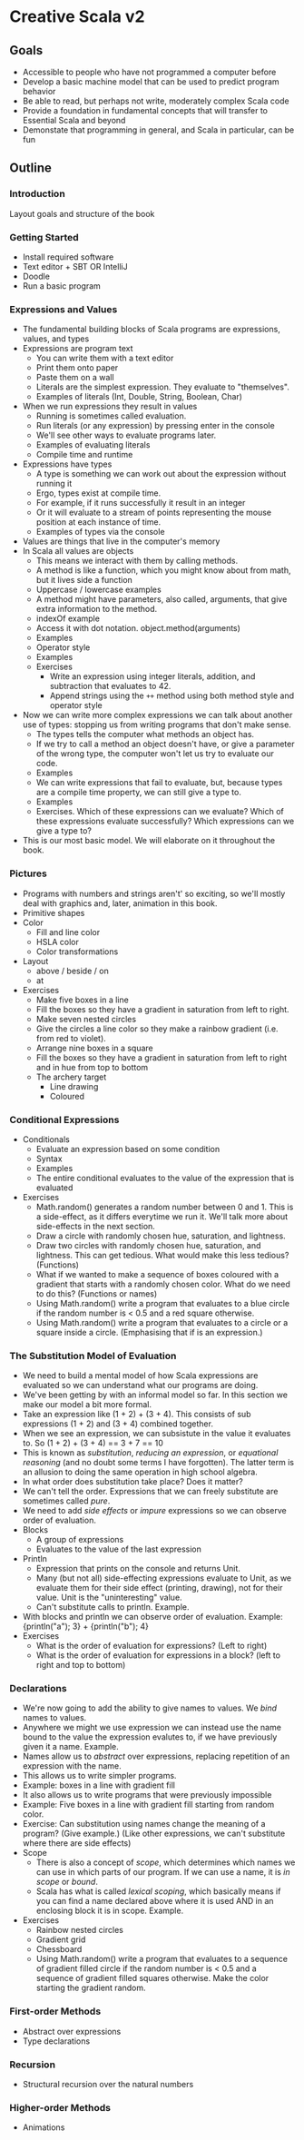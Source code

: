 # Creative Scala v2
## Goals
  * Accessible to people who have not programmed a computer before
  * Develop a basic machine model that can be used to predict program behavior
  * Be able to read, but perhaps not write, moderately complex Scala code
  * Provide a foundation in fundamental concepts that will transfer to Essential Scala and beyond
  * Demonstate that programming in general, and Scala in particular, can be fun

## Outline

### Introduction
  Layout goals and structure of the book

### Getting Started
  * Install required software
  * Text editor + SBT OR IntelliJ
  * Doodle
  * Run a basic program

### Expressions and Values
  * The fundamental building blocks of Scala programs are expressions, values, and types
  * Expressions are program text
    * You can write them with a text editor
    * Print them onto paper
    * Paste them on a wall
    * Literals are the simplest expression. They evaluate to "themselves".
    * Examples of literals (Int, Double, String, Boolean, Char)
  * When we run expressions they result in values
    * Running is sometimes called evaluation.
    * Run literals (or any expression) by pressing enter in the console
    * We'll see other ways to evaluate programs later.
    * Examples of evaluating literals
    * Compile time and runtime
  * Expressions have types
    * A type is something we can work out about the expression without running it
    * Ergo, types exist at compile time.
    * For example, if it runs successfully it result in an integer
    * Or it will evaluate to a stream of points representing the mouse position at each instance of time.
    * Examples of types via the console
  * Values are things that live in the computer's memory
  * In Scala all values are objects
    * This means we interact with them by calling methods.
    * A method is like a function, which you might know about from math, but it lives side a function
    * Uppercase / lowercase examples
    * A method might have parameters, also called, arguments, that give extra information to the method.
    * indexOf example
    * Access it with dot notation. object.method(arguments)
    * Examples
    * Operator style
    * Examples
    * Exercises
      * Write an expression using integer literals, addition, and subtraction that evaluates to 42.
      * Append strings using the `++` method using both method style and operator style
  * Now we can write more complex expressions we can talk about another use of types: stopping us from writing programs that don't make sense.
    * The types tells the computer what methods an object has.
    * If we try to call a method an object doesn't have, or give a parameter of the wrong type, the computer won't let us try to evaluate our code.
    * Examples
    * We can write expressions that fail to evaluate, but, because types are a compile time property, we can still give a type to.
    * Examples
    * Exercises. Which of these expressions can we evaluate? Which of these expressions evaluate successfully? Which expressions can we give a type to?
  * This is our most basic model. We will elaborate on it throughout the book.

### Pictures
  * Programs with numbers and strings aren't' so exciting, so we'll mostly deal with graphics and, later, animation in this book.
  * Primitive shapes
  * Color
    * Fill and line color
    * HSLA color
    * Color transformations
  * Layout
    * above / beside / on
    * at 
  * Exercises
    * Make five boxes in a line
    * Fill the boxes so they have a gradient in saturation from left to right. 
    * Make seven nested circles
    * Give the circles a line color so they make a rainbow gradient (i.e. from red to violet).
    * Arrange nine boxes in a square
    * Fill the boxes so they have a gradient in saturation from left to right and in hue from top to bottom
    * The archery target
      * Line drawing
      * Coloured

### Conditional Expressions
  * Conditionals
    * Evaluate an expression based on some condition
    * Syntax
    * Examples
    * The entire conditional evaluates to the value of the expression that is evaluated
  * Exercises
    * Math.random() generates a random number between 0 and 1. This is a side-effect, as it differs everytime we run it. We'll talk more about side-effects in the next section.
    * Draw a circle with randomly chosen hue, saturation, and lightness.
    * Draw two circles with randomly chosen hue, saturation, and lightness. This can get tedious. What would make this less tedious? (Functions)
    * What if we wanted to make a sequence of boxes coloured with a gradient that starts with a randomly chosen color. What do we need to do this? (Functions or names)
    * Using Math.random() write a program that evaluates to a blue circle if the random number is < 0.5 and a red square otherwise.
    * Using Math.random() write a program that evaluates to a circle or a square inside a circle. (Emphasising that if is an expression.)

### The Substitution Model of Evaluation
  * We need to build a mental model of how Scala expressions are evaluated so we can understand what our programs are doing.
  * We've been getting by with an informal model so far. In this section we make our model a bit more formal.
  * Take an expression like (1 + 2) + (3 + 4). This consists of sub expressions (1 + 2) and (3 + 4) combined together.
  * When we see an expression, we can subsistute in the value it evaluates to. So 
    (1 + 2) + (3 + 4) == 3 + 7 == 10
  * This is known as *substitution*, *reducing an expression*, or *equational reasoning* (and no doubt some terms I have forgotten). The latter term is an allusion to doing the same operation in high school algebra.
  * In what order does substitution take place? Does it matter?
  * We can't tell the order. Expressions that we can freely substitute are sometimes called *pure*.
  * We need to add *side effects* or *impure* expressions so we can observe order of evaluation.
  * Blocks
    * A group of expressions
    * Evaluates to the value of the last expression
  * Println
    * Expression that prints on the console and returns Unit.
    * Many (but not all) side-effecting expressions evaluate to Unit, as we evaluate them for their side effect (printing, drawing), not for their value. Unit is the "uninteresting" value.
    * Can't substitute calls to println. Example.
  * With blocks and println we can observe order of evaluation. Example: {println("a"); 3} + {println("b"); 4}
  * Exercises
    * What is the order of evaluation for expressions? (Left to right)
    * What is the order of evaluation for expressions in a block? (left to right and top to bottom)

### Declarations
  * We're now going to add the ability to give names to values. We *bind* names to values.
  * Anywhere we might we use expression we can instead use the name bound to the value the expression evalutes to, if we have previously given it a name. Example.
  * Names allow us to *abstract* over expressions, replacing repetition of an expression with the name.
  * This allows us to write simpler programs.
  * Example: boxes in a line with gradient fill
  * It also allows us to write programs that were previously impossible
  * Example: Five boxes in a line with gradient fill starting from random color.
  * Exercise: Can substitution using names change the meaning of a program? (Give example.) (Like other expressions, we can't substitute where there are side effects)
  * Scope
    * There is also a concept of *scope*, which determines which names we can use in which parts of our program. If we can use a name, it is *in scope* or *bound*.
    * Scala has what is called *lexical scoping*, which basically means if you can find a name declared above where it is used AND in an enclosing block it is in scope. Example.
  * Exercises
    * Rainbow nested circles
    * Gradient grid
    * Chessboard
    * Using Math.random() write a program that evaluates to a sequence of gradient filled circle if the random number is < 0.5 and a sequence of gradient filled squares otherwise. Make the color starting the gradient random.

### First-order Methods
  * Abstract over expressions
  * Type declarations

### Recursion
  * Structural recursion over the natural numbers

### Higher-order Methods
  * Animations


